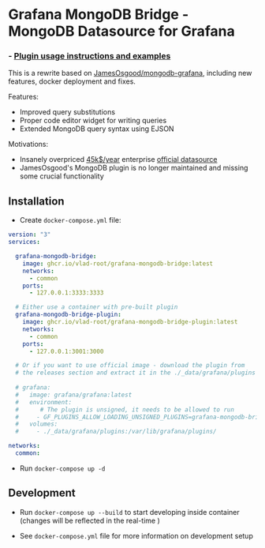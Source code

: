 # Grafana MongoDB Bridge - MongoDB Datasource for Grafana 

### - [Plugin usage instructions and examples](/plugin/README.md)

This is a rewrite based on [JamesOsgood/mongodb-grafana](https://github.com/JamesOsgood/mongodb-grafana), including new features, docker deployment and fixes.

Features:
- Improved query substitutions
- Proper code editor widget for writing queries 
- Extended MongoDB query syntax using EJSON

Motivations:
- Insanely overpriced [45k$/year](https://stackoverflow.com/a/64655623) enterprise [official datasource](https://grafana.com/grafana/plugins/grafana-mongodb-datasource/)   
- JamesOsgood's MongoDB plugin is no longer maintained and missing some crucial functionality 


## Installation

- Create `docker-compose.yml` file:

```yml
version: "3"
services:

  grafana-mongodb-bridge:
    image: ghcr.io/vlad-root/grafana-mongodb-bridge:latest
    networks:
      - common
    ports:
      - 127.0.0.1:3333:3333

  # Either use a container with pre-built plugin
  grafana-mongodb-bridge-plugin:
    image: ghcr.io/vlad-root/grafana-mongodb-bridge-plugin:latest
    networks:
      - common
    ports:
      - 127.0.0.1:3001:3000

  # Or if you want to use official image - download the plugin from
  # the releases section and extract it in the ./_data/grafana/plugins folder
  
  # grafana:
  #   image: grafana/grafana:latest
  #   environment:
  #      # The plugin is unsigned, it needs to be allowed to run
  #     - GF_PLUGINS_ALLOW_LOADING_UNSIGNED_PLUGINS=grafana-mongodb-bridge
  #   volumes: 
  #     - ./_data/grafana/plugins:/var/lib/grafana/plugins/

networks:
  common:
```
- Run `docker-compose up -d`

## Development

- Run `docker-compose up --build` to start developing inside container (changes will be reflected in the real-time )

- See `docker-compose.yml` file for more information on development setup







